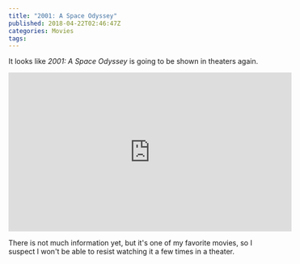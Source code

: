 ```yaml
---
title: "2001: A Space Odyssey"
published: 2018-04-22T02:46:47Z
categories: Movies
tags: 
---
```


<p>
It looks like <cite>2001: A Space Odyssey</cite> is going to be shown in theaters again.
</p>

<!--more-->

<div style="text-align:center">
<iframe width="560" height="315" src="https://www.youtube.com/embed/oR_e9y-bka0?rel=0" frameborder="0" allow="autoplay; encrypted-media" allowfullscreen></iframe>
</div>

<p>
There is not much information yet, but it's one of my favorite movies, so I suspect I won't be able to resist watching it a few times in a theater.
</p>


